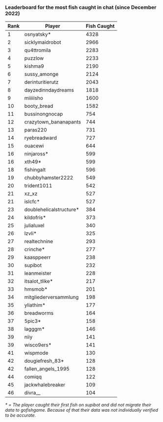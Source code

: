 ### Leaderboard for the most fish caught in chat (since December 2022)

| Rank | Player | Fish Caught |
|------|--------|-------------|
| 1 | osnyatsky* | 4328 |
| 2 | sicklymaidrobot | 2966 |
| 3 | qu4ttromila | 2283 |
| 4 | puzzlow | 2233 |
| 5 | kishma9 | 2190 |
| 6 | sussy_amonge | 2124 |
| 7 | derinturitierutz | 2043 |
| 8 | dayzedinndaydreams | 1818 |
| 9 | miiiiisho | 1600 |
| 10 | booty_bread | 1582 |
| 11 | bussinongnocap | 754 |
| 12 | crazytown_bananapants | 744 |
| 13 | paras220 | 731 |
| 14 | ryebreadward | 727 |
| 15 | ouacewi | 644 |
| 16 | ninjaross* | 599 |
| 16 | xth49* | 599 |
| 18 | fishingalt | 596 |
| 19 | chubbyhamster2222 | 549 |
| 20 | trident1011 | 542 |
| 21 | xz_xz | 527 |
| 21 | islcfc* | 527 |
| 23 | doublehelicalstructure* | 384 |
| 24 | kildofris* | 373 |
| 25 | julialuxel | 340 |
| 26 | lzvli* | 325 |
| 27 | realtechnine | 293 |
| 28 | crinche* | 277 |
| 29 | kaasppeerr | 238 |
| 30 | supibot | 232 |
| 31 | leanmeister | 228 |
| 32 | itsalot_tlike* | 217 |
| 33 | hmsmob* | 201 |
| 34 | mitgliederversammlung | 198 |
| 35 | yliathim* | 177 |
| 36 | breadworms | 164 |
| 37 | 5pic3* | 158 |
| 38 | lagggm* | 146 |
| 39 | niiy | 141 |
| 39 | wisco9ers* | 141 |
| 41 | wispmode | 130 |
| 42 | dougiefresh_83* | 128 |
| 42 | fallen_angels_1995 | 128 |
| 44 | comiqq | 122 |
| 45 | jackwhalebreaker | 109 |
| 46 | divra__ | 104 |

_* = The player caught their first fish on supibot and did not migrate their data to gofishgame. Because of that their data was not individually verified to be accurate._
